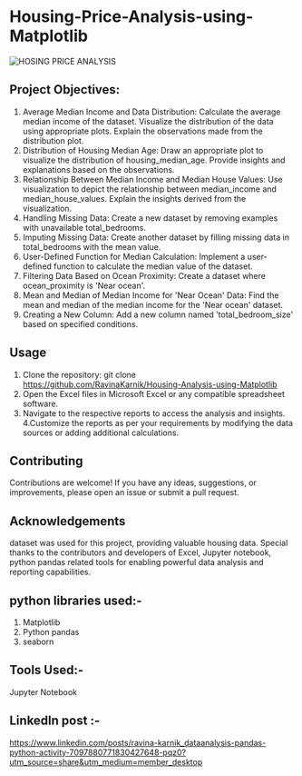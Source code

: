 # Housing-Price-Analysis-using-Matplotlib

![HOSING PRICE ANALYSIS](https://github.com/RavinaKarnik/Housing-Price-Analysis-using-Matplotlib/assets/130289037/3ca522c7-e452-4008-b7e2-df7a1f85cf72)


## Project Objectives:
1. Average Median Income and Data Distribution:
Calculate the average median income of the dataset.
Visualize the distribution of the data using appropriate plots.
Explain the observations made from the distribution plot.
2. Distribution of Housing Median Age:
Draw an appropriate plot to visualize the distribution of housing_median_age.
Provide insights and explanations based on the observations.
3. Relationship Between Median Income and Median House Values:
Use visualization to depict the relationship between median_income and median_house_values.
Explain the insights derived from the visualization.
4. Handling Missing Data:
Create a new dataset by removing examples with unavailable total_bedrooms.
5. Imputing Missing Data:
Create another dataset by filling missing data in total_bedrooms with the mean value.
6. User-Defined Function for Median Calculation:
Implement a user-defined function to calculate the median value of the dataset.
7. Filtering Data Based on Ocean Proximity:
Create a dataset where ocean_proximity is 'Near ocean'.
8. Mean and Median of Median Income for 'Near Ocean' Data:
Find the mean and median of the median income for the 'Near ocean' dataset.
9. Creating a New Column:
Add a new column named 'total_bedroom_size' based on specified conditions.

## Usage
1. Clone the repository: git clone https://github.com/RavinaKarnik/Housing-Analysis-using-Matplotlib
2. Open the Excel files in Microsoft Excel or any compatible spreadsheet software.
3. Navigate to the respective reports to access the analysis and insights.
4.Customize the reports as per your requirements by modifying the data sources or adding additional calculations.

## Contributing
Contributions are welcome! If you have any ideas, suggestions, or improvements, please open an issue or submit a pull request.

## Acknowledgements
dataset was used for this project, providing valuable housing data.
Special thanks to the contributors and developers of Excel, Jupyter notebook, python pandas related tools for enabling powerful data analysis and reporting capabilities.

## python libraries used:-
1. Matplotlib
2. Python pandas
3. seaborn

## Tools Used:-
Jupyter Notebook

## Linkedln post :- 
https://www.linkedin.com/posts/ravina-karnik_dataanalysis-pandas-python-activity-7097880771830427648-pqz0?utm_source=share&utm_medium=member_desktop


